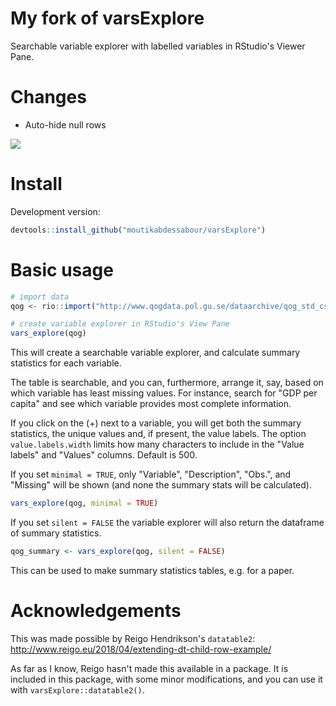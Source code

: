# My fork of varsExplore
Searchable variable explorer with labelled variables in RStudio's Viewer Pane.

# Changes

* Auto-hide null rows

![](vignettes/vars_explore_large.gif)

# Install

Development version:

```r
devtools::install_github("moutikabdessabour/varsExplore")
```
 
# Basic usage

```r
# import data
qog <- rio::import("http://www.qogdata.pol.gu.se/dataarchive/qog_std_cs_jan18.dta")

# create variable explorer in RStudio's View Pane
vars_explore(qog)
```

This will create a searchable variable explorer, and calculate summary statistics for each variable.

The table is searchable, and you can, furthermore, arrange it, say, based on which variable has least missing values. For instance, search for "GDP per capita" and see which variable provides most complete information.

If you click on the (+) next to a variable, you will get both the summary statistics, the unique values and, if present, the value labels. The option `value.labels.width` limits how many characters to include in the "Value
labels" and "Values" columns. Default is 500.

If you set `minimal = TRUE`, only "Variable", "Description", "Obs.", and "Missing" will be shown (and none the summary stats will be calculated).

```r
vars_explore(qog, minimal = TRUE)
```

If you set `silent = FALSE` the variable explorer will also return the dataframe of summary statistics.

```r
qog_summary <- vars_explore(qog, silent = FALSE)
```

This can be used to make summary statistics tables, e.g. for a paper.

# Acknowledgements

This was made possible by Reigo Hendrikson's `datatable2`:  <http://www.reigo.eu/2018/04/extending-dt-child-row-example/>

As far as I know, Reigo hasn't made this available in a package. It is included in this package, with some minor modifications, and you can use it with `varsExplore::datatable2()`. 
